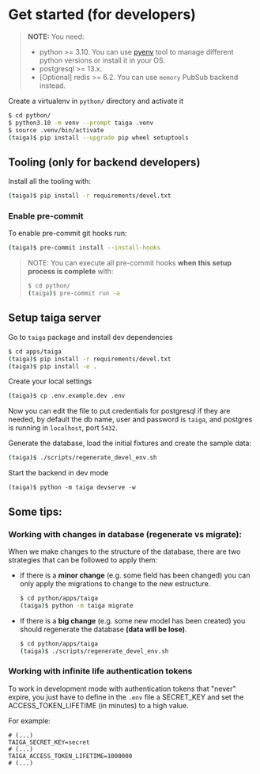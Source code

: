# Get started (for developers)

> **NOTE:** You need:
>
> - python >= 3.10. You can use [pyenv](https://github.com/pyenv/pyenv) tool to manage different python versions or install it in your OS.
> - postgresql >= 13.x.
> - [Optional] redis >= 6.2. You can use `memory` PubSub backend instead.

Create a virtualenv in `python/` directory and activate it

```bash
$ cd python/
$ python3.10 -m venv --prompt taiga .venv
$ source .venv/bin/activate
(taiga)$ pip install --upgrade pip wheel setuptools
```

## Tooling (only for backend developers)

Install all the tooling with:

```bash
(taiga)$ pip install -r requirements/devel.txt
```

### Enable pre-commit

To enable pre-commit git hooks run:
   ```bash
   (taiga)$ pre-commit install --install-hooks
   ```

> NOTE: You can execute all pre-commit hooks **when this setup process is complete** with:
>
> ```bash
> $ cd python/
> (taiga)$ pre-commit run -a
> ```

## Setup taiga server

Go to `taiga` package and install dev dependencies

```bash
$ cd apps/taiga
(taiga)$ pip install -r requirements/devel.txt
(taiga)$ pip install -e .
```

Create your local settings

```bash
(taiga)$ cp .env.example.dev .env
```
Now you can edit the file to put credentials for postgresql if they are needed, by default the db name, user and password is `taiga`, and postgres is running in `localhost`, port `5432`.

Generate the database, load the initial fixtures and create the sample data:

```bash
(taiga)$ ./scripts/regenerate_devel_env.sh
```

Start the backend in dev mode

```
(taiga)$ python -m taiga devserve -w
```

## Some tips:

### Working with changes in database (regenerate vs migrate):

When we make changes to the structure of the database, there are two strategies that can be followed to apply them:

- If there is a **minor change** (e.g. some field has been changed) you can only apply the migrations to change to the new estructure.
  ```bash
  $ cd python/apps/taiga
  (taiga)$ python -m taiga migrate
  ```

- If there is a **big change** (e.g. some new model has been created) you should regenerate the database __(**data will be lose**)__.
  ```bash
  $ cd python/apps/taiga
  (taiga)$ ./scripts/regenerate_devel_env.sh
  ```

### Working with infinite life authentication tokens

To work in development mode with authentication tokens that "never" expire, you just have to define in the `.env` file a SECRET_KEY and set the ACCESS_TOKEN_LIFETIME (in minutes) to a high value.

For example:

```
# (...)
TAIGA_SECRET_KEY=secret
# (...)
TAIGA_ACCESS_TOKEN_LIFETIME=1000000
# (...)
```

